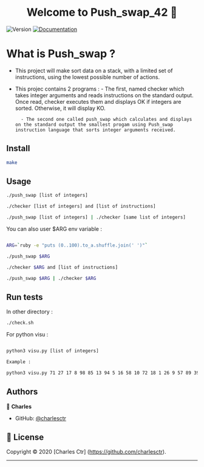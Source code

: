 <h1 align="center">Welcome to Push_swap_42 👋</h1>
<p>
  <img alt="Version" src="https://img.shields.io/badge/version-1.0-blue.svg?cacheSeconds=2592000" />
  <a href="https://github.com/charlesctr/Corewar_42/subject.pdf" target="_blank">
    <img alt="Documentation" src="https://img.shields.io/badge/documentation-yes-brightgreen.svg" />
  </a>
</p>

<h1>What is Push_swap ?</h1> 

<p>


* This project will make sort data on a stack, with a limited set of instructions, using the lowest possible number of actions. 

* This projec contains 2 programs : 
		- The first, named checker which takes integer arguments and reads instructions on the standard output. Once read, checker executes them and displays OK if integers are sorted. Otherwise, it will display KO.

		- The second one called push_swap which calculates and displays on the standard output the smallest progam using Push_swap instruction language that sorts integer arguments received.
</p>


## Install

```sh
make
```

## Usage

```sh
./push_swap [list of integers]

./checker [list of integers] and [list of instructions]

./push_swap [list of integers] | ./checker [same list of integers]
```

You can also user $ARG env variable : 

```sh

ARG=`ruby -e "puts (0..100).to_a.shuffle.join(' ')"`

./push_swap $ARG

./checker $ARG and [list of instructions]

./push_swap $ARG | ./checker $ARG
```

## Run tests

In other directory :

```sh
./check.sh
```

For python visu : 


```sh

python3 visu.py [list of integers]

Example : 

python3 visu.py 71 27 17 8 98 85 13 94 5 16 58 10 72 18 1 26 9 57 89 39 50 82 59 12 52 60 55 81

```

## Authors

👤 **Charles**

* GitHub: [@charlesctr](https://github.com/charlesctr)

## 📝 License

Copyright © 2020 [Charles Ctr] (https://github.com/charlesctr).<br />
***
